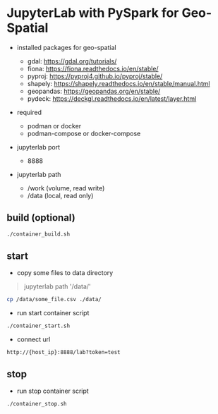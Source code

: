 # JupyterLab with PySpark for Geo-Spatial

* installed packages for geo-spatial
   - gdal: https://gdal.org/tutorials/
   - fiona: https://fiona.readthedocs.io/en/stable/
   - pyproj: https://pyproj4.github.io/pyproj/stable/
   - shapely: https://shapely.readthedocs.io/en/stable/manual.html
   - geopandas: https://geopandas.org/en/stable/
   - pydeck: https://deckgl.readthedocs.io/en/latest/layer.html

* required
   - podman or docker
   - podman-compose or docker-compose

* jupyterlab port
   - 8888

* jupyterlab path
   - /work (volume, read write)
   - /data (local, read only)

## build (optional)
```bash 
./container_build.sh 
```
## start

* copy some files to data directory
> jupyterlab path '/data/'
```bash
cp /data/some_file.csv ./data/
```

* run start container script
```bash
./container_start.sh
```

* connect url
```
http://{host_ip}:8888/lab?token=test
```

## stop

* run stop container script
```bash
./container_stop.sh
```
